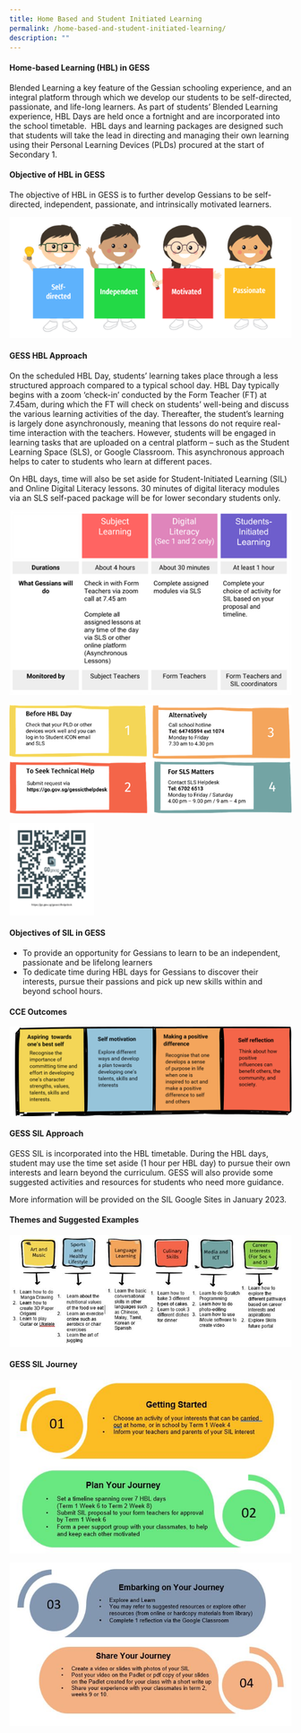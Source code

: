 ```yaml
---
title: Home Based and Student Initiated Learning
permalink: /home-based-and-student-initiated-learning/
description: ""
---
```

#### **Home-based Learning (HBL) in GESS**

Blended Learning a key feature of the Gessian schooling experience, and an integral platform through which we develop our students to be self-directed, passionate, and life-long learners. As part of students’ Blended Learning experience, HBL Days are held once a fortnight and are incorporated into the school timetable.  HBL days and learning packages are designed such that students will take the lead in directing and managing their own learning using their Personal Learning Devices (PLDs) procured at the start of Secondary 1.

#### **Objective of HBL in GESS**

The objective of HBL in GESS is to further develop Gessians to be self-directed, independent, passionate, and intrinsically motivated learners.     

![Home Based Learning](/images/HBL-1.png)

#### **GESS HBL Approach**

On the scheduled HBL Day, students’ learning takes place through a less structured approach compared to a typical school day. HBL Day typically begins with a zoom ‘check-in’ conducted by the Form Teacher (FT) at 7.45am, during which the FT will check on students’ well-being and discuss the various learning activities of the day. Thereafter, the student’s learning is largely done asynchronously, meaning that lessons do not require real-time interaction with the teachers. However, students will be engaged in learning tasks that are uploaded on a central platform – such as the Student Learning Space (SLS), or Google Classroom. This asynchronous approach helps to cater to students who learn at different paces.

On HBL days, time will also be set aside for Student-Initiated Learning (SIL) and Online Digital Literacy lessons. 30 minutes of digital literacy modules via an SLS self-paced package will be for lower secondary students only.

![Home Based Learning](/images/HBL-2.png)

![Home Based Learning](/images/HBL-3.png)

<style>  
img {  
  display: block;  
  margin-left: auto;  
  margin-right: auto;  
}  
</style>  
<body><img src="/images/HBL-4.png" alt="Home Based Learning" style="width:30%;">  
  
</body>


#### **Objectives of SIL in GESS**

*   To provide an opportunity for Gessians to learn to be an independent, passionate and be lifelong learners
*   To dedicate time during HBL days for Gessians to discover their interests, pursue their passions and pick up new skills within and beyond school hours.

#### **CCE Outcomes**

![Student Initiated Learning](/images/SIL-1.png)

#### **GESS SIL Approach**

GESS SIL is incorporated into the HBL timetable. During the HBL days, student may use the time set aside (1 hour per HBL day) to pursue their own interests and learn beyond the curriculum. GESS will also provide some suggested activities and resources for students who need more guidance.

More information will be provided on the SIL Google Sites in January 2023.

#### **Themes and Suggested Examples**

![Student Initiated Learning](/images/SIL-2.jpeg)

#### **GESS SIL Journey** 

![Student Initiated Learning](/images/SIL-3.jpeg)

![Student Initiated Learning](/images/SIL-4.jpeg)